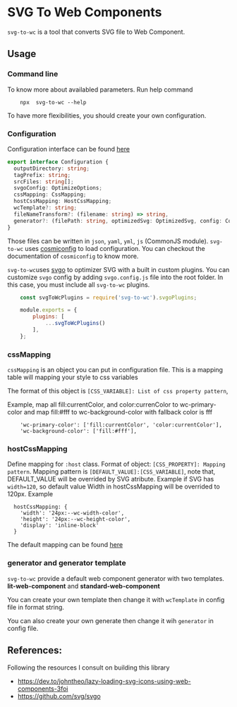 # SVG To Web Components
`svg-to-wc` is a tool that converts SVG file to Web Component.

## Usage

### Command line
To know more about availabled parameters. Run help command
```
    npx  svg-to-wc --help
```
To have more flexibilities, you should create your own configuration. 

### Configuration

Configuration interface can be found [here](./src/configuration.ts)

```typescript
export interface Configuration {
  outputDirectory: string;
  tagPrefix: string;
  srcFiles: string[];
  svgoConfig: OptimizeOptions;
  cssMapping: CssMapping;
  hostCssMapping: HostCssMapping;
  wcTemplate?: string;
  fileNameTransform?: (filename: string) => string,
  generator?: (filePath: string, optimizedSvg: OptimizedSvg, config: Configuration) =>  string
}
```

Those files can be written in `json`, `yaml`, `yml`, `js` (CommonJS module). `svg-to-wc` uses [cosmiconfig](https://github.com/davidtheclark/cosmiconfig) to load configuration. You can checkout the documentation of `cosmiconfig` to know more.

`svg-to-wc`uses [svgo](https://github.com/svg/svgo) to optimizer SVG with a built in custom plugins. You can customize `svgo` config by adding `svgo.config.js` file into the root folder. In this case, you must include all `svg-to-wc` plugins.

```js
    const svgToWcPlugins = require('svg-to-wc').svgoPlugins;

    module.exports = {
        plugins: [
            ...svgToWcPlugins()
        ],
    };
```


### cssMapping
`cssMapping` is an object you can put in configuration file. This is a mapping table will mapping your style to css variables

The format of this object is `[CSS_VARIABLE]: List of css property pattern`, 

Example, map all fill:currentColor, and color:currenColor to wc-primary-color 
and map fill:#fff to wc-background-color with fallback color is fff

```
    'wc-primary-color': ['fill:currentColor', 'color:currentColor'],
    'wc-background-color': ['fill:#fff'],
```

### hostCssMapping
Define mapping for `:host` class. Format of object: `[CSS_PROPERTY]: Mapping pattern`. Mapping pattern is `[DEFAULT_VALUE]:[CSS_VARIABLE]`, note that, DEFAULT_VALUE will be overrided by SVG atribute. Example if SVG has `width=120`, so default value Width in hostCssMapping will be overrided to 120px.
Example

```
  hostCssMapping: {
    'width': '24px:--wc-width-color',
    'height': '24px:--wc-height-color',
    'display': 'inline-block'
  }
```

The default mapping can be found [here](./src/configuration.ts)

### generator and generator template
`svg-to-wc` provide a default web component generator with two templates. __lit-web-component__ and __standard-web-component__

You can create your own template then change it with `wcTemplate` in config file in format string.

You can also create your own generate then change it wih `generator` in config file.


## References:
Following the resources I consult on building this library

- https://dev.to/johntheo/lazy-loading-svg-icons-using-web-components-3foi
- https://github.com/svg/svgo